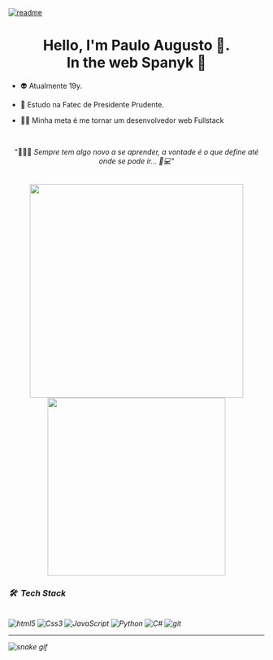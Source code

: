 [![readme](https://github-readme-stats.vercel.app/api/pin/?username=Spanyk&repo=Spanyk&theme=react)](https:///github-readme-stats/Spanyk/Spanyk)

<h1 align="center"> Hello, I'm Paulo Augusto 🥸.<br> In the web Spanyk 🤖 </h1>
  


- 👽 Atualmente 19y. 

- 🔭 Estudo na Fatec de Presidente Prudente.

- 👨‍💻 Minha meta é me tornar um desenvolvedor web Fullstack
<br>

<p align="center"> "👨🏾‍💻 <i> Sempre tem algo novo a se aprender, a vontade é o que define até onde se pode ir...<i> 🏾‍💻" </p>
<br>
  
 <div align="center">
 <a  href="https://github.com/Spanyk/github-readme-stats">
    <img width="420em"  src="https://github-readme-stats.vercel.app/api?username=Spanyk&title_color=fff&text_color=fff&show_icons=true&bg_color=12121e&icon_color=00bd97&include_all_commits&hide_title=true"/>
 </a>
<a href="https://github.com/Spanyk/github-readme-stats">
   <img width="350em" src="https://github-readme-stats.vercel.app/api/top-langs/?username=Spanyk&layout=compact&langs_count=10&bg_color=12121e&text_color=ffff&title_color=fff">
</a>
</div>

### 🛠 &nbsp;Tech Stack
<br>
<div display="inline-block">
    <img align="center" alt="html5" src="https://img.shields.io/badge/HTML5-3e394d?style=for-the-badge&logo=html5&logoColor=white">
    <img align="center" alt="Css3" src="https://img.shields.io/badge/CSS3-3e394d?style=for-the-badge&logo=css3&logoColor=white">
    <img align="center" alt="JavaScript" src="https://img.shields.io/badge/JavaScript-3e394d?style=for-the-badge&logo=javascript&logoColor=white">
    <img align="center" alt="Python" src="https://img.shields.io/badge/PYTHON-3e394d?style=for-the-badge&logo=Python&logoColor=white">
    <img align="center" alt="C#" src="https://img.shields.io/badge/C%23-3e394d?style=for-the-badge&logo=c-sharp&logoColor=white">
    <img align="center" alt="git" src="https://img.shields.io/badge/-Git-3e394d?style=for-the-badge&logo=git">
</div>
<hr>
  
  ![snake gif](https://github.com/Spanyk/Spanyk/blob/output/github-contribution-grid-snake.gif)
